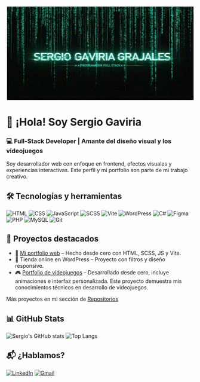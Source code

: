 <p align="center">
  <img src="./banner.gif" alt="Demo" width="500" height="250"/>
</p>


# 👋 ¡Hola! Soy Sergio Gaviria
### 💻 Full-Stack Developer | Amante del diseño visual y los videojuegos

Soy desarrollador web con enfoque en frontend, efectos visuales y experiencias interactivas. Este perfil y mi portfolio son parte de mi trabajo creativo.

## 🛠️ Tecnologías y herramientas

![HTML](https://img.shields.io/badge/-HTML5-E34F26?logo=html5&logoColor=white&style=flat)
![CSS](https://img.shields.io/badge/-CSS3-1572B6?logo=css3&logoColor=white&style=flat)
![JavaScript](https://img.shields.io/badge/-JavaScript-F7DF1E?logo=javascript&logoColor=black&style=flat)
![SCSS](https://img.shields.io/badge/-SCSS-CC6699?logo=sass&logoColor=white&style=flat)
![Vite](https://img.shields.io/badge/-Vite-646CFF?logo=vite&logoColor=white&style=flat)
![WordPress](https://img.shields.io/badge/-WordPress-21759B?logo=wordpress&logoColor=white&style=flat)
![C#](https://img.shields.io/badge/-C%23-239120?logo=c-sharp&logoColor=white&style=flat)
![Figma](https://img.shields.io/badge/-Figma-F24E1E?logo=figma&logoColor=white&style=flat)
![PHP](https://img.shields.io/badge/-PHP-777BB4?logo=php&logoColor=white&style=flat)
![MySQL](https://img.shields.io/badge/-MySQL-4479A1?logo=mysql&logoColor=white&style=flat)
![Git](https://img.shields.io/badge/-Git-F05032?logo=git&logoColor=white&style=flat)
## 🌟 Proyectos destacados

- 🎯 [Mi portfolio web](https://gavi60.github.io/portfolio-fs/) – Hecho desde cero con HTML, SCSS, JS y Vite.
- 🛒 Tienda online en WordPress – Proyecto con filtros y diseño responsive.
- 🎮 [Portfolio de videojuegos](https://gavi60.github.io/portfolio-vg/) – Desarrollado desde cero, incluye animaciones e interfaz personalizada.  Este proyecto demuestra mis conocimientos técnicos en desarrollo de videojuegos.

Más proyectos en mi sección de [Repositorios](https://github.com/gavi60?tab=repositories)

## 📊 GitHub Stats

![Sergio's GitHub stats](https://github-readme-stats.vercel.app/api?username=gavi60&show_icons=true&theme=tokyonight)
![Top Langs](https://github-readme-stats.vercel.app/api/top-langs/?username=gavi60&layout=compact&theme=tokyonight)

## 📬 ¿Hablamos?

[![LinkedIn](https://img.shields.io/badge/-LinkedIn-0A66C2?logo=linkedin&logoColor=white)](https://www.linkedin.com/in/sergio-gaviria-grajales-99b816164/)
[![Gmail](https://img.shields.io/badge/-Email-D14836?logo=gmail&logoColor=white)](mailto:sergiogavi60@gmail.com)

